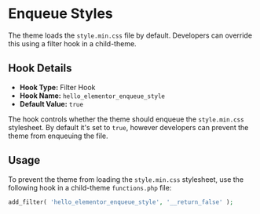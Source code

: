 # Enqueue Styles

The theme loads the `style.min.css` file by default. Developers can override this using a filter hook in a child-theme.

## Hook Details

* **Hook Type:** Filter Hook
* **Hook Name:** `hello_elementor_enqueue_style`
* **Default Value:** `true`

The hook controls whether the theme should enqueue the `style.min.css` stylesheet. By default it's set to `true`, however developers can prevent the theme from enqueuing the file.

## Usage

To prevent the theme from loading the `style.min.css` stylesheet, use the following hook in a child-theme `functions.php` file:

```php
add_filter( 'hello_elementor_enqueue_style', '__return_false' );
```
